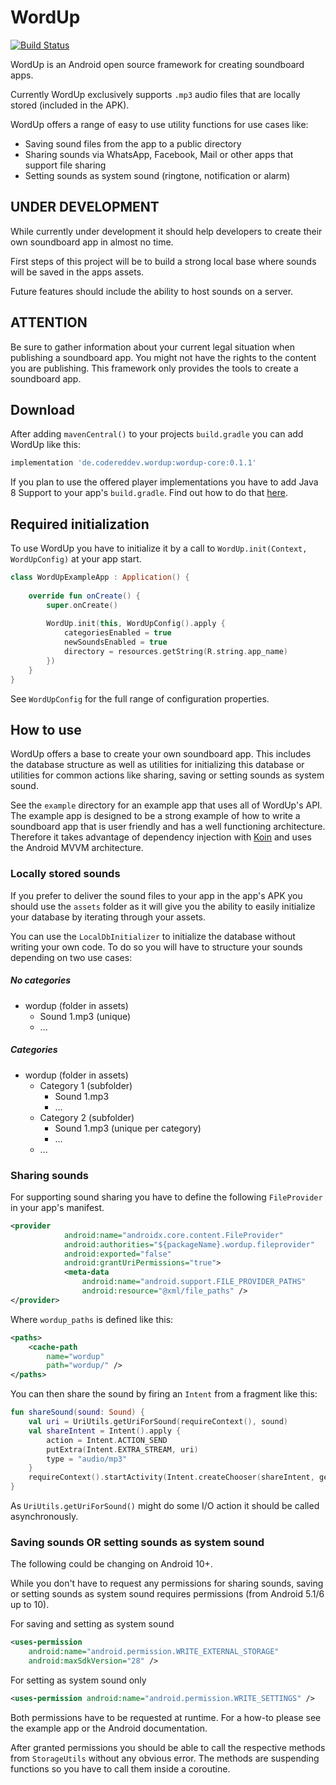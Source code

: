 # WordUp

[![Build Status](https://travis-ci.com/CodeRedDev/WordUp.svg?branch=master)](https://travis-ci.com/CodeRedDev/WordUp)

WordUp is an Android open source framework for creating soundboard apps.

Currently WordUp exclusively supports `.mp3` audio files that are locally stored (included in the APK).

WordUp offers a range of easy to use utility functions for use cases like:

- Saving sound files from the app to a public directory
- Sharing sounds via WhatsApp, Facebook, Mail or other apps that support file sharing
- Setting sounds as system sound (ringtone, notification or alarm)

## UNDER DEVELOPMENT

While currently under development it should help developers to create their own soundboard app in almost no time.

First steps of this project will be to build a strong local base where sounds will be saved in the apps assets.

Future features should include the ability to host sounds on a server.

## ATTENTION

Be sure to gather information about your current legal situation when publishing a soundboard app.
You might not have the rights to the content you are publishing. 
This framework only provides the tools to create a soundboard app.

## Download

After adding `mavenCentral()` to your projects `build.gradle` you can add WordUp like this:

```gradle
implementation 'de.codereddev.wordup:wordup-core:0.1.1'
```

If you plan to use the offered player implementations you have to add Java 8 Support 
to your app's `build.gradle`. Find out how to do that [here](https://developer.android.com/studio/write/java8-support).

## Required initialization

To use WordUp you have to initialize it by a call to `WordUp.init(Context, WordUpConfig)` at your app start.

```kotlin
class WordUpExampleApp : Application() {
    
    override fun onCreate() {
        super.onCreate()
    
        WordUp.init(this, WordUpConfig().apply {
            categoriesEnabled = true
            newSoundsEnabled = true
            directory = resources.getString(R.string.app_name)
        })
    }
}
```

See `WordUpConfig` for the full range of configuration properties.

## How to use

WordUp offers a base to create your own soundboard app. This includes the database structure as well as utilities
for initializing this database or utilities for common actions like sharing, saving or setting sounds as system sound.

See the `example` directory for an example app that uses all of WordUp's API. The example app is designed to
be a strong example of how to write a soundboard app that is user friendly and has a well functioning architecture.
Therefore it takes advantage of dependency injection with [Koin](https://github.com/InsertKoinIO/koin) and uses
the Android MVVM architecture.

### Locally stored sounds

If you prefer to deliver the sound files to your app in the app's APK you should use the `assets` folder
as it will give you the ability to easily initialize your database by iterating through your assets.

You can use the `LocalDbInitializer` to initialize the database without writing your own code.
To do so you will have to structure your sounds depending on two use cases:

##### No categories

- wordup (folder in assets)
  - Sound 1.mp3 (unique)
  - ...

##### Categories

- wordup (folder in assets)
  - Category 1 (subfolder)
    - Sound 1.mp3
    - ...
  - Category 2 (subfolder)
    - Sound 1.mp3 (unique per category)
    - ...
  - ...

### Sharing sounds

For supporting sound sharing you have to define the following `FileProvider` in your app's manifest.

```xml
<provider
            android:name="androidx.core.content.FileProvider"
            android:authorities="${packageName}.wordup.fileprovider"
            android:exported="false"
            android:grantUriPermissions="true">
            <meta-data
                android:name="android.support.FILE_PROVIDER_PATHS"
                android:resource="@xml/file_paths" />
</provider>
```

Where `wordup_paths` is defined like this:

```xml
<paths>
    <cache-path
        name="wordup"
        path="wordup/" />
</paths>
```

You can then share the sound by firing an `Intent` from a fragment like this:

```kotlin
fun shareSound(sound: Sound) {
    val uri = UriUtils.getUriForSound(requireContext(), sound)
    val shareIntent = Intent().apply {
        action = Intent.ACTION_SEND
        putExtra(Intent.EXTRA_STREAM, uri)
        type = "audio/mp3"
    }
    requireContext().startActivity(Intent.createChooser(shareIntent, getString(R.string.share_sound_via)))
}
```

As `UriUtils.getUriForSound()` might do some I/O action it should be called asynchronously.

### Saving sounds OR setting sounds as system sound

The following could be changing on Android 10+.

While you don't have to request any permissions for sharing sounds, saving or setting sounds
as system sound requires permissions (from Android 5.1/6 up to 10).

For saving and setting as system sound

```xml
<uses-permission
    android:name="android.permission.WRITE_EXTERNAL_STORAGE"
    android:maxSdkVersion="28" />
```

For setting as system sound only

```xml
<uses-permission android:name="android.permission.WRITE_SETTINGS" />
```

Both permissions have to be requested at runtime. For a how-to please see the example app or the Android documentation.

After granted permissions you should be able to call the respective methods from `StorageUtils` without any obvious error.
The methods are suspending functions so you have to call them inside a coroutine.
